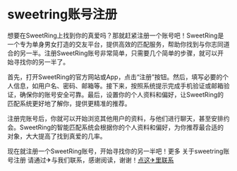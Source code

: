 # sweetring账号注册

想要在SweetRing上找到你的真爱吗？那就赶紧注册一个账号吧！SweetRing是一个专为单身男女打造的交友平台，提供高效的匹配服务，帮助你找到与你志同道合的另一半。注册SweetRing账号非常简单，只需要几个简单的步骤，就可以开始寻找你的另一半了。

首先，打开SweetRing的官方网站或App，点击“注册”按钮。然后，填写必要的个人信息，如用户名、密码、邮箱等。接下来，按照系统提示完成手机验证或邮箱验证，确保你的账号安全可靠。最后，设置你的个人资料和偏好，让SweetRing的匹配系统更好地了解你，提供更精准的推荐。

注册完账号后，你就可以开始浏览其他用户的资料，与他们进行聊天，甚至安排约会。SweetRing的智能匹配系统会根据你的个人资料和偏好，为你推荐最合适的对象，大大提高了找到真爱的几率。

现在就注册一个SweetRing账号，开始寻找你的另一半吧！更多 关于sweetring账号注册 请通过✈与我们联系，感谢阅读，谢谢！[点这✈里联系](https://add.k02.cc)